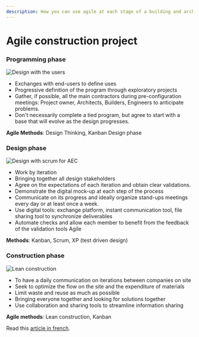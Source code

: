 ```yaml
---
description: How you can use agile at each stage of a building and architecture project
---
```


# Agile construction project

### Programming phase

![Design with the users](../../.gitbook/assets/agile-aec-user-l.jpg)

* Exchanges with end-users to define uses 
* Progressive definition of the program through exploratory projects 
* Gather, if possible, all the main contractors during pre-configuration meetings: Project owner, Architects, Builders, Engineers to anticipate problems. 
* Don't necessarily complete a tied program, but agree to start with a base that will evolve as the design progresses. 

**Agile Methods**: Design Thinking, Kanban Design phase

### Design phase

![Design with scrum for AEC](../../.gitbook/assets/agile-architecture-design-l.jpg)

* Work by iteration
* Bringing together all design stakeholders 
* Agree on the expectations of each iteration and obtain clear validations. 
* Demonstrate the digital mock-up at each step of the process 
* Communicate on its progress and ideally organize stand-ups meetings every day or at least once a week. 
* Use digital tools: exchange platform, instant communication tool, file sharing tool to synchronize deliverables 
* Automate checks and allow each member to benefit from the feedback of the validation tools Agile 

**Methods**: Kanban, Scrum, XP \(test driven design\)

### Construction phase

![Lean construction](../../.gitbook/assets/lean-construction-l.jpg)

* To have a daily communication on iterations between companies on site 
* Seek to optimize the flow on the site and the expenditure of materials 
* Limit waste and reuse as much as possible 
* Bringing everyone together and looking for solutions together 
* Use collaboration and sharing tools to streamline information sharing 

**Agile methods**: Lean construction, Kanban

Read this [article in french](../../fr/agile-architecture-construction/projet-construction-agile.md).



